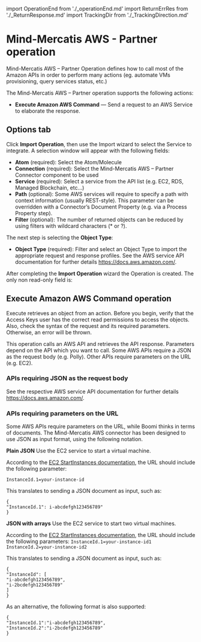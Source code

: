 import OperationEnd from './_operationEnd.md'
import ReturnErrRes from './_ReturnResponse.md'
import TrackingDir from './_TrackingDirection.md'

# Mind-Mercatis AWS - Partner operation 

<head>
  <meta name="guidename" content="Integration"/>
  <meta name="context" content="GUID-3bec1ddb-2cde-43de-b571-aefee83b1384"/>
</head>

Mind-Mercatis AWS – Partner Operation defines how to call most of the Amazon APIs in order to perform many actions (eg. automate VMs provisioning, query services status, etc.)

The Mind-Mercatis AWS – Partner operation supports the following actions:
* **Execute Amazon AWS Command** — Send a request to an AWS Service to elaborate the response.

## Options tab

Click **Import Operation**, then use the Import wizard to select the Service to integrate. A selection window will appear with the following fields:
* **Atom** (required): Select the Atom/Molecule
* **Connection** (required): Select the Mind-Mercatis AWS – Partner Connector component to be used
* **Service** (required): Select a service from the API list (e.g. EC2, RDS, Managed Blockchain, etc...)
* **Path** (optional): Some AWS services will require to specify a path with context information (usually REST-style). This parameter can be overridden with a Connector’s Document Property (e.g. via a Process Property step).
* **Filter** (optional): The number of returned objects can be reduced by using filters with wildcard characters (* or ?).

The next step is selecting the **Object Type**:
* **Object Type** (required): Filter and select an Object Type to import the appropriate request and response profiles. See the AWS service API documentation for further details https://docs.aws.amazon.com/.

After completing the **Import Operation** wizard the Operation is created. The only non read-only field is:

<ReturnErrRes />

## Execute Amazon AWS Command operation
Execute retrieves an object from an action. Before you begin, verify that the Access Keys user has the correct read permissions to access the objects. Also, check the syntax of the request and its required parameters. Otherwise, an error will be thrown.

This operation calls an AWS API and retrieves the API response. Parameters depend on the API which you want to call. Some AWS APIs require a JSON as the request body (e.g. Polly). Other APIs require parameters on the URL (e.g. EC2).

### APIs requiring JSON as the request body
See the respective AWS service API documentation for further details https://docs.aws.amazon.com/.

### APIs requiring parameters on the URL
Some AWS APIs require parameters on the URL, while Boomi thinks in terms of documents. The Mind-Mercatis AWS connector has been designed to use JSON as input format, using the following notation.

**Plain JSON**
Use the EC2 service to start a virtual machine.

According to the [EC2 StartInstances documentation](https://docs.aws.amazon.com/AWSEC2/latest/APIReference/API_StartInstances.html), the URL should include the following parameter:

`InstanceId.1=your-instance-id`

This translates to sending a JSON document as input, such as:

```
{ 
"InstanceId.1": i-abcdefgh123456789"
}
```

**JSON with arrays**
Use the EC2 service to start two virtual machines.

According to the [EC2 StartInstances documentation](https://docs.aws.amazon.com/AWSEC2/latest/APIReference/API_StartInstances.html), the URL should include the following parameters:
`InstanceId.1=your-instance-id1`
`InstanceId.2=your-instance-id2`

This translates to sending a JSON document as input, such as:

```
{ 
"InstanceId": [        	
"i-abcdefgh123456789",           	
"i-2bcdefgh123456789"
]
}
``` 

As an alternative, the following format is also supported:
```
{
"InstanceId.1":"i-abcdefgh123456789",
"InstanceId.2":"i-2bcdefgh123456789"
}
```

<OperationEnd />